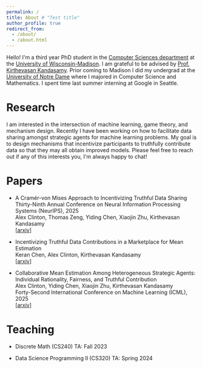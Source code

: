```yaml
---
permalink: /
title: About # "Test title"
author_profile: true
redirect_from: 
  - /about/
  - /about.html
---
```


Hello! I'm a third year PhD student in the [Computer Sciences department]((https://www.cs.wisc.edu)) at the [University of Wisconsin-Madison](https://www.wisc.edu). I am grateful to be advised by [Prof. Kirthevasan Kandasamy](https://pages.cs.wisc.edu/~kandasamy/index.html). Prior coming to Madison I did my undergrad at the [University of Notre Dame](https://www.nd.edu) where I majored in Computer Science and Mathematics. 
I spent time last summer interning at Google in Seattle.

Research
======
I am interested in the intersection of machine learning, game theory, and mechanism design. Recently I have been working on how to facilitate data sharing amongst strategic agents for machine learning problems. My goal is to design mechanisms that incentivize participants to truthfully contribute data so that they may all obtain improved models. Please feel free to reach out if any of this interests you, I'm always happy to chat!

Papers
======

- A Cramér-von Mises Approach to Incentivizing Truthful Data Sharing  
  Thirty-Ninth Annual Conference on Neural Information Processing Systems (NeurIPS), 2025  
  Alex Clinton, Thomas Zeng, Yiding Chen, Xiaojin Zhu, Kirthevasan Kandasamy  
  [[arxiv](https://arxiv.org/abs/2506.07272)]

- Incentivizing Truthful Data Contributions in a Marketplace for Mean Estimation  
  Keran Chen, Alex Clinton, Kirthevasan Kandasamy  
  [[arxiv](https://arxiv.org/abs/2502.16052)]

- Collaborative Mean Estimation Among Heterogeneous Strategic Agents: Individual Rationality, Fairness, and Truthful Contribution  
  Alex Clinton, Yiding Chen, Xiaojin Zhu, Kirthevasan Kandasamy  
  Forty-Second International Conference on Machine Learning (ICML), 2025  
  [[arxiv](https://arxiv.org/abs/2407.15881)]

Teaching
======

- Discrete Math (CS240) TA: Fall 2023

- Data Science Programming II (CS320) TA: Spring 2024
